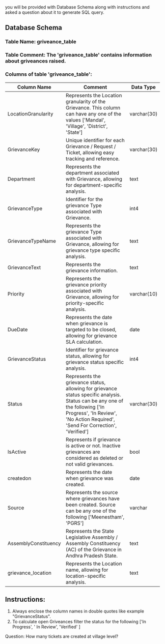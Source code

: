 you will be provided with Database Schema along with instructions and asked a question about it to generate SQL query.

## Database Schema
### Table Name: griveance_table

### Table Comment: The 'griveance_table' contains information about griveances raised.
### Columns of table 'griveance_table':

| Column Name            | Comment                                                                                                           | Data Type   |
|------------------------|-------------------------------------------------------------------------------------------------------------------|-------------|
| LocationGranularity    | Represents the Location granularity of the Grievance. This column can have any one of the values ['Mandal', 'Village', 'District', 'State'] | varchar(30) |
| GrievanceKey           | Unique identifier for each Grievance / Request / Ticket, allowing easy tracking and reference.                   | varchar(30) |
| Department             | Represents the department associated with Grievance, allowing for department-specific analysis.                  | text        |
| GrievanceType          | Identifier for the grievance Type associated with Grievance.                                                     | int4        |
| GrievanceTypeName      | Represents the grievance Type associated with Grievance, allowing for grievance type specific analysis.          | text        |
| GrievanceText          | Represents the grievance information.                                                                            | text        |
| Priority               | Represents the grievance priority associated with Grievance, allowing for priority-specific analysis.            | varchar(10) |
| DueDate                | Represents the date when grievance is targeted to be closed, allowing for grievance SLA calculation.             | date        |
| GrievanceStatus        | Identifier for grievance status, allowing for grievance status specific analysis.                                | int4        |
| Status                 | Represents the grievance status, allowing for grievance status specific analysis. Status can be any one of the following ['In Progress', 'In Review', 'No Action Required', 'Send For Correction', 'Verified'] | varchar(30) |
| IsActive               | Represents if grievance is active or not. Inactive grievances are considered as deleted or not valid grievances. | bool        |
| createdon              | Represents the date when grievance was created.                                                                  | date        |
| Source                 | Represents the source where grievances have been created. Source can be any one of the following ['Meenestham', 'PGRS'] | varchar     |
| AssemblyConstituency   | Represents the State Legislative Assembly / Assembly Constituency (AC) of the Grievance in Andhra Pradesh State. | text        |
| grievance_location     | Represents the Location name, allowing for location-specific analysis.                                           | text        |


## Instructions:

1. Always enclose the column names in double quotes like example "GrievanceStatus".
2. To calculate open Griveances filter the status for the following ['In Progress', ' In Review', 'Verified' ] 

Question: How many tickets are created at village level?